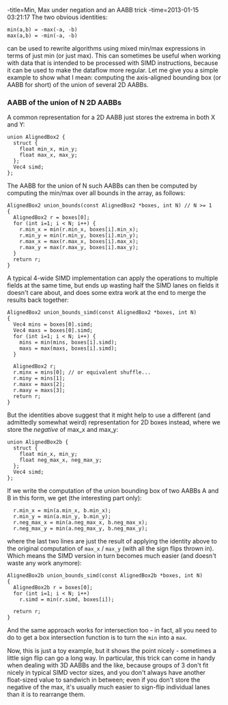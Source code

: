 -title=Min, Max under negation and an AABB trick
-time=2013-01-15 03:21:17
The two obvious identities:

`min(a,b) = -max(-a, -b)`
<br>`max(a,b) = -min(-a, -b)`

can be used to rewrite algorithms using mixed min/max expressions in terms of just min \(or just max\). This can sometimes be useful when working with data that is intended to be processed with SIMD instructions, because it can be used to make the dataflow more regular. Let me give you a simple example to show what I mean: computing the axis\-aligned bounding box \(or AABB for short\) of the union of several 2D AABBs.

### AABB of the union of N 2D AABBs

A common representation for a 2D AABB just stores the extrema in both X and Y:

```
union AlignedBox2 {
  struct {
    float min_x, min_y;
    float max_x, max_y;
  };
  Vec4 simd;
};
```

The AABB for the union of N such AABBs can then be computed by computing the min/max over all bounds in the array, as follows:

```
AlignedBox2 union_bounds(const AlignedBox2 *boxes, int N) // N >= 1
{
  AlignedBox2 r = boxes[0];
  for (int i=1; i < N; i++) {
    r.min_x = min(r.min_x, boxes[i].min_x);
    r.min_y = min(r.min_y, boxes[i].min_y);
    r.max_x = max(r.max_x, boxes[i].max_x);
    r.max_y = max(r.max_y, boxes[i].max_y);
  }
  return r;
}
```

A typical 4\-wide SIMD implementation can apply the operations to multiple fields at the same time, but ends up wasting half the SIMD lanes on fields it doesn't care about, and does some extra work at the end to merge the results back together:

```
AlignedBox2 union_bounds_simd(const AlignedBox2 *boxes, int N)
{
  Vec4 mins = boxes[0].simd;
  Vec4 maxs = boxes[0].simd;
  for (int i=1; i < N; i++) {
    mins = min(mins, boxes[i].simd);
    maxs = max(maxs, boxes[i].simd);
  }

  AlignedBox2 r;
  r.minx = mins[0]; // or equivalent shuffle...
  r.miny = mins[1];
  r.maxx = maxs[2];
  r.maxy = maxs[3];
  return r;
}
```

But the identities above suggest that it might help to use a different \(and admittedly somewhat weird\) representation for 2D boxes instead, where we store the *negative* of max\_x and max\_y:

```
union AlignedBox2b {
  struct {
    float min_x, min_y;
    float neg_max_x, neg_max_y;
  };
  Vec4 simd;
};
```

If we write the computation of the union bounding box of two AABBs A and B in this form, we get \(the interesting part only\):

```
  r.min_x = min(a.min_x, b.min_x);
  r.min_y = min(a.min_y, b.min_y);
  r.neg_max_x = min(a.neg_max_x, b.neg_max_x);
  r.neg_max_y = min(a.neg_max_y, b.neg_max_y);
```

where the last two lines are just the result of applying the identity above to the original computation of `max_x` / `max_y` \(with all the sign flips thrown in\). Which means the SIMD version in turn becomes much easier \(and doesn't waste any work anymore\):

```
AlignedBox2b union_bounds_simd(const AlignedBox2b *boxes, int N)
{
  AlignedBox2b r = boxes[0];
  for (int i=1; i < N; i++)
    r.simd = min(r.simd, boxes[i]);

  return r;
}
```

And the same approach works for intersection too \- in fact, all you need to do to get a box intersection function is to turn the `min` into a `max`.

Now, this is just a toy example, but it shows the point nicely \- sometimes a little sign flip can go a long way. In particular, this trick can come in handy when dealing with 3D AABBs and the like, because groups of 3 don't fit nicely in typical SIMD vector sizes, and you don't always have another float\-sized value to sandwich in between; even if you don't store the negative of the max, it's usually much easier to sign\-flip individual lanes than it is to rearrange them.
